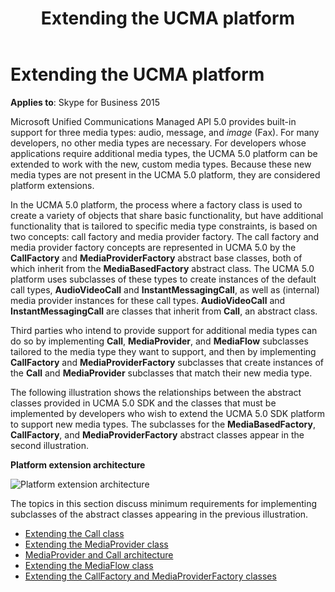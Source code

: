 ﻿---
title: Extending the UCMA platform
description: Describes how to extend the UCMA 5.0 platform as it relates to Skype for Business 2015 and provides additional references.
TOCTitle: Extending the UCMA platform
ms:assetid: b1575336-4ee4-46a0-80ac-62b1731deec9
ms:mtpsurl: https://msdn.microsoft.com/library/Dn466092(v=office.16)
ms:contentKeyID: 65240017
ms.date: 07/27/2015
mtps_version: v=office.16
---

# Extending the UCMA platform


**Applies to**: Skype for Business 2015

Microsoft Unified Communications Managed API 5.0 provides built-in support for three media types: audio, message, and *image* (Fax). For many developers, no other media types are necessary. For developers whose applications require additional media types, the UCMA 5.0 platform can be extended to work with the new, custom media types. Because these new media types are not present in the UCMA 5.0 platform, they are considered platform extensions.

In the UCMA 5.0 platform, the process where a factory class is used to create a variety of objects that share basic functionality, but have additional functionality that is tailored to specific media type constraints, is based on two concepts: call factory and media provider factory. The call factory and media provider factory concepts are represented in UCMA 5.0 by the **CallFactory** and **MediaProviderFactory** abstract base classes, both of which inherit from the **MediaBasedFactory** abstract class. The UCMA 5.0 platform uses subclasses of these types to create instances of the default call types, **AudioVideoCall** and **InstantMessagingCall**, as well as (internal) media provider instances for these call types. **AudioVideoCall** and **InstantMessagingCall** are classes that inherit from **Call**, an abstract class.

Third parties who intend to provide support for additional media types can do so by implementing **Call**, **MediaProvider**, and **MediaFlow** subclasses tailored to the media type they want to support, and then by implementing **CallFactory** and **MediaProviderFactory** subclasses that create instances of the **Call** and **MediaProvider** subclasses that match their new media type.

The following illustration shows the relationships between the abstract classes provided in UCMA 5.0 SDK and the classes that must be implemented by developers who wish to extend the UCMA 5.0 SDK platform to support new media types. The subclasses for the **MediaBasedFactory**, **CallFactory**, and **MediaProviderFactory** abstract classes appear in the second illustration.

**Platform extension architecture**
  
![Platform extension architecture](images/Dn466092.ExtensionArch(Office.16).png "Platform extension architecture")

The topics in this section discuss minimum requirements for implementing subclasses of the abstract classes appearing in the previous illustration.

- [Extending the Call class](extending-the-call-class.md)
- [Extending the MediaProvider class](extending-the-mediaprovider-class.md)
- [MediaProvider and Call architecture](mediaprovider-and-call-architecture.md)
- [Extending the MediaFlow class](extending-the-mediaflow-class.md)
- [Extending the CallFactory and MediaProviderFactory classes](extending-the-callfactory-and-mediaproviderfactory-classes.md)

